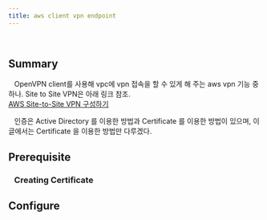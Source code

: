 ```yaml
---
title: aws client vpn endpoint
---
```

&nbsp;&nbsp;&nbsp;&nbsp;

## Summary

&nbsp;&nbsp; OpenVPN client를 사용해 vpc에 vpn 접속을 할 수 있게 해 주는 aws vpn 기능 중 하나. Site to Site VPN은 아래 링크 참조.  
[AWS Site-to-Site VPN 구성하기]()

&nbsp;&nbsp; 인증은 Active Directory 를 이용한 방법과 Certificate 를 이용한 방법이 있으며, 이 글에서는 Certificate 을 이용한 방법만 다루겠다.

## Prerequisite

### &nbsp;&nbsp; Creating Certificate 

## Configure 